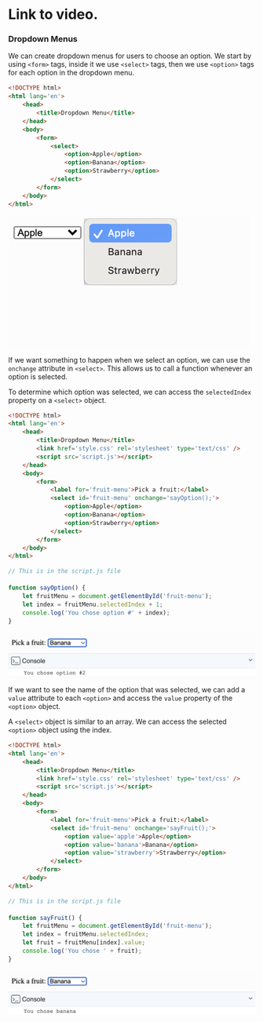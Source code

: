 # Link to video.

### Dropdown Menus

We can create dropdown menus for users to choose an option. We start by using `<form>` tags, inside it we use `<select>` tags, then we use `<option>` tags for each option in the dropdown menu.

```html
<!DOCTYPE html>
<html lang='en'>
    <head>
        <title>Dropdown Menu</title>
    </head>
    <body>
        <form>
            <select>
                <option>Apple</option>
                <option>Banana</option>
                <option>Strawberry</option>
            </select>
        </form>
    </body>
</html>
```

![](../../Images/js_dropdown_1.png)

If we want something to happen when we select an option, we can use the `onchange` attribute in `<select>`. This allows us to call a function whenever an option is selected.

To determine which option was selected, we can access the `selectedIndex` property on a `<select>` object.

```html
<!DOCTYPE html>
<html lang='en'>
    <head>
        <title>Dropdown Menu</title>
        <link href='style.css' rel='stylesheet' type='text/css' />
        <script src='script.js'></script>
    </head>
    <body>
        <form>
            <label for='fruit-menu'>Pick a fruit:</label>
            <select id='fruit-menu' onchange='sayOption();'>
                <option>Apple</option>
                <option>Banana</option>
                <option>Strawberry</option>
            </select>
        </form>
    </body>
</html>
```


```js
// This is in the script.js file

function sayOption() {
    let fruitMenu = document.getElementById('fruit-menu');
    let index = fruitMenu.selectedIndex + 1;
    console.log('You chose option #' + index);
}
```

![](../../Images/js_dropdown_2.png)

If we want to see the name of the option that was selected, we can add a `value` attribute to each `<option>` and access the `value` property of the `<option>` object. 

A `<select>` object is similar to an array. We can access the selected `<option>` object using the index.

```html
<!DOCTYPE html>
<html lang='en'>
    <head>
        <title>Dropdown Menu</title>
        <link href='style.css' rel='stylesheet' type='text/css' />
        <script src='script.js'></script>
    </head>
    <body>
        <form>
            <label for='fruit-menu'>Pick a fruit:</label>
            <select id='fruit-menu' onchange='sayFruit();'>
                <option value='apple'>Apple</option>
                <option value='banana'>Banana</option>
                <option value='strawberry'>Strawberry</option>
            </select>
        </form>
    </body>
</html>
```

```js
// This is in the script.js file

function sayFruit() {
    let fruitMenu = document.getElementById('fruit-menu');
    let index = fruitMenu.selectedIndex;
    let fruit = fruitMenu[index].value;
    console.log('You chose ' + fruit);
}
```

![](../../Images/js_dropdown_3_.png)
